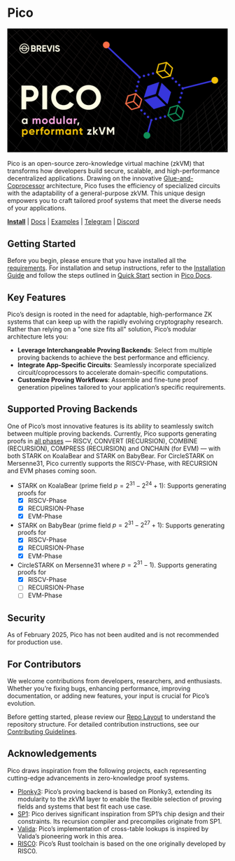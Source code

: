 # Pico

![Pico](docs/pico.png)

Pico is an open-source zero-knowledge virtual machine (zkVM) that transforms how developers build secure, scalable, and high-performance decentralized applications. Drawing on the innovative [Glue-and-Coprocessor](https://vitalik.eth.limo/general/2024/09/02/gluecp.html) architecture, Pico fuses the efficiency of specialized circuits with the adaptability of a general-purpose zkVM. This unique design empowers you to craft tailored proof systems that meet the diverse needs of your applications.

**[Install](https://pico-docs.brevis.network/getting-started/installation)**
| [Docs](https://pico-docs.brevis.network/)
| [Examples](https://github.com/brevis-network/pico/tree/main/examples)
| [Telegram](https://t.me/brevisnetwork)
| [Discord](https://discord.com/invite/QTRkjKdZ6A)

## Getting Started

Before you begin, please ensure that you have installed all the [requirements](./docs/requirements.md). For installation and setup instructions, refer to the [Installation Guide](https://pico-docs.brevis.network/getting-started/installation) and follow the steps outlined in [Quick Start](https://pico-docs.brevis.network/getting-started/quick-start) section in [Pico Docs](https://pico-docs.brevis.network/).

## Key Features
Pico’s design is rooted in the need for adaptable, high-performance ZK systems that can keep up with the rapidly evolving cryptography research. Rather than relying on a "one size fits all" solution, Pico’s modular architecture lets you:

- **Leverage Interchangeable Proving Backends**: Select from multiple proving backends to achieve the best performance and efficiency. 
- **Integrate App-Specific Circuits**: Seamlessly incorporate specialized circuit/coprocessors to accelerate domain-specific computations. 
- **Customize Proving Workflows**: Assemble and fine-tune proof generation pipelines tailored to your application’s specific requirements. 

## Supported Proving Backends
One of Pico’s most innovative features is its ability to seamlessly switch between multiple proving backends.
Currently, Pico supports generating proofs in [all phases](https://pico-docs.brevis.network/writing-apps/advanced/proverchain) — RISCV, CONVERT (RECURSION), COMBINE (RECURSION), COMPRESS (RECURSION) 
and ONCHAIN (for EVM) — with both STARK on KoalaBear and STARK on BabyBear.
For CircleSTARK on Mersenne31, Pico currently supports the RISCV-Phase, with RECURSION and EVM phases coming soon.

- STARK on KoalaBear (prime field $p = 2^{31} - 2^{24} + 1$): Supports generating proofs for
  - [x] RISCV-Phase
  - [x] RECURSION-Phase
  - [x] EVM-Phase
- STARK on BabyBear (prime field $p = 2^{31} - 2^{27} + 1$): Supports generating proofs for
  - [x] RISCV-Phase
  - [x] RECURSION-Phase
  - [x] EVM-Phase
- CircleSTARK on Mersenne31 where $p = 2^{31} - 1$). Supports generating proofs for
  - [x] RISCV-Phase
  - [ ] RECURSION-Phase
  - [ ] EVM-Phase

## Security
As of February 2025, Pico has not been audited and is not recommended for production use. 

## For Contributors

We welcome contributions from developers, researchers, and enthusiasts. Whether you’re fixing bugs, enhancing performance, improving documentation, or adding new features, your input is crucial for Pico’s evolution.

Before getting started, please review our [Repo Layout](./docs/layout.md) to understand the repository structure. For detailed contribution instructions, see our [Contributing Guidelines](./docs/contributor.md).


## Acknowledgements

Pico draws inspiration from the following projects, each representing cutting-edge advancements in zero-knowledge proof systems. 
- [Plonky3](https://github.com/Plonky3/Plonky3): Pico’s proving backend is based on Plonky3, extending its modularity to the zkVM layer to enable the flexible selection of proving fields and systems that best fit each use case.
- [SP1](https://github.com/succinctlabs/sp1): Pico derives significant inspiration from SP1’s chip design and their constraints. Its recursion compiler and precompiles originate from SP1.
- [Valida](https://github.com/valida-xyz/valida): Pico’s implementation of cross-table lookups is inspired by Valida’s pioneering work in this area.
- [RISC0](https://github.com/risc0/risc0): Pico’s Rust toolchain is based on the one originally developed by RISC0.

